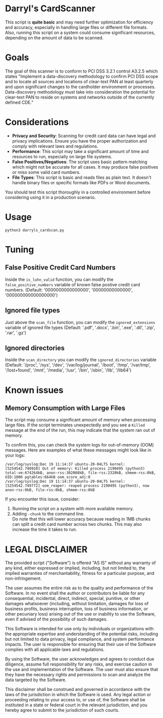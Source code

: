 # Darryl's CardScanner
This script is **quite basic** and may need further optimization for efficiency and accuracy, especially in handling large files or different file formats. Also, running this script on a system could consume significant resources, depending on the amount of data to be scanned.

# Goals
The goal of this scanner is to conform to PCI DSS 3.2.1 control A3.2.5 which states "Implement a data-discovery methodology to confirm PCI DSS scope and to locate all sources and locations of clear-text PAN at least quarterly and upon significant changes to the cardholder environment or processes.
Data-discovery methodology must take into consideration the potential for clear-text PAN to reside on systems and networks outside of the currently defined CDE."

# Considerations
* **Privacy and Security**: Scanning for credit card data can have legal and privacy implications. Ensure you have the proper authorization and comply with relevant laws and regulations.  
* **Performance**: This script may take a significant amount of time and resources to run, especially on large file systems.  
* **False Positives/Negatives**: The script uses basic pattern matching which might not be accurate for all cases. It may produce false positives or miss some valid card numbers.  
* **File Types**: This script is basic and reads files as plain text. It doesn't handle binary files or specific formats like PDFs or Word documents.

You should test this script thoroughly in a controlled environment before considering using it in a production scenario.

# Usage
`python3 darryls_cardscan.py`

# Tuning
## False Positive Credit Card Numbers
Inside the `is_luhn_valid` function, you can modify the `false_positive_numbers` variable of known false postive credit card numbers. (Default: '0000000000000000', '00000000000000', '000000000000000000')

## Ignored file types
Just above the `scan_file` function, you can modify the `ignored_extensions` variable of ignored file types (Default: '.pdf', '.docx', '.bin', '.exe', '.dll', '.zip', '.rar', '.gz')

## Ignored directories
Inside the `scan_directory` you can modify the `ignored_directories` variable (Default: '/proc', '/sys', '/dev', '/var/log/journal', '/boot', '/tmp', '/var/tmp', '/lost+found', '/mnt', '/media', '/usr', '/bin', '/sbin', '/lib', '/lib64')

# Known issues

## Memory Consumption with Large Files
The script may consume a significant amount of memory when processing large files. If the script terminates unexpectedly and you see a `Killed` message at the end of the run, this may indicate that the system ran out of memory.

To confirm this, you can check the system logs for out-of-memory (OOM) messages. Here are examples of what these messages might look like in your logs:
```
/var/log/syslog:Dec 19 11:14:37 ubuntu-20-04LTS kernel: [5254542.740910] Out of memory: Killed process 2190495 (python3) total-vm:674264kB, anon-rss:302008kB, file-rss:2320kB, shmem-rss:0kB, UID:1000 pgtables:664kB oom_score_adj:0
/var/log/syslog:Dec 19 11:14:37 ubuntu-20-04LTS kernel: [5254542.749772] oom_reaper: reaped process 2190495 (python3), now anon-rss:0kB, file-rss:0kB, shmem-rss:0kB
```
If you encounter this issue, consider:  
1. Running the script on a system with more available memory.  
2. Adding `-chunk` to the command line.  
   Do note that this will lower accuracy because reading in 1MB chunks can split a credit card number across two chunks. This may also increase the time it takes to run.

# LEGAL DISCLAIMER
The provided script ("Software") is offered "AS IS" without any warranty of any kind, either expressed or implied, including, but not limited to, the implied warranties of merchantability, fitness for a particular purpose, and non-infringement.

The user assumes the entire risk as to the quality and performance of the Software. In no event shall the author or contributors be liable for any consequential, incidental, direct, indirect, special, punitive, or other damages whatsoever (including, without limitation, damages for loss of business profits, business interruption, loss of business information, or other pecuniary loss) arising out of the use or inability to use the Software, even if advised of the possibility of such damages.

This Software is intended for use only by individuals or organizations with the appropriate expertise and understanding of the potential risks, including but not limited to data privacy, legal compliance, and system performance impacts. The user is responsible for ensuring that their use of the Software complies with all applicable laws and regulations.

By using the Software, the user acknowledges and agrees to conduct due diligence, assume full responsibility for any risks, and exercise caution in the use and implementation of the Software. The user must also ensure that they have the necessary rights and permissions to scan and analyze the data targeted by the Software.

This disclaimer shall be construed and governed in accordance with the laws of the jurisdiction in which the Software is used. Any legal action or proceeding relating to your access to, or use of, the Software shall be instituted in a state or federal court in the relevant jurisdiction, and you hereby agree to submit to the jurisdiction of such courts.

